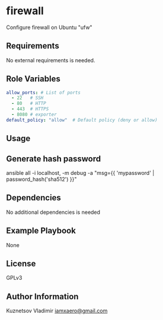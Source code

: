 firewall
=========

Configure firewall on Ubuntu "ufw"

Requirements
------------

No external requirements is needed.

Role Variables
--------------

```yaml
allow_ports: # List of ports
  - 22   # SSH
  - 80   # HTTP
  - 443  # HTTPS
  - 8080 # exporter
default_policy: "allow"  # Default policy (deny or allow)
```

Usage
-----


Generate hash password
------------------

ansible all -i localhost, -m debug -a "msg={{ 'mypassword' | password_hash('sha512') }}"

Dependencies
------------

No additional dependencies is needed

Example Playbook
----------------

None

License
-------

GPLv3

Author Information
------------------

Kuznetsov Vladimir <iamxaero@gmail.com>
